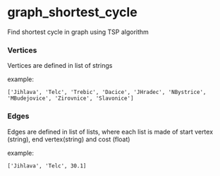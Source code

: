 # graph_shortest_cycle
Find shortest cycle in graph using TSP algorithm

### Vertices

Vertices are defined in list of strings

example:

`['Jihlava', 'Telc', 'Trebic', 'Dacice', 'JHradec', 'NBystrice', 'MBudejovice', 'Zirovnice', 'Slavonice']`

### Edges

Edges are defined in list of lists, where each list is made of start vertex (string), end vertex(string) and cost (float)

example:

`['Jihlava', 'Telc', 30.1]`
